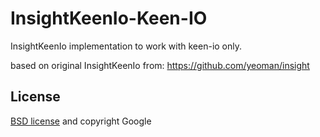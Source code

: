 # InsightKeenIo-Keen-IO

InsightKeenIo implementation to work with keen-io only.

based on original InsightKeenIo from: https://github.com/yeoman/insight

## License

[BSD license](http://opensource.org/licenses/bsd-license.php) and copyright Google
